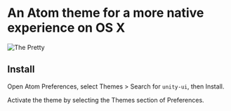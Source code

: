 # An Atom theme for a more native experience on OS X

![The Pretty](https://f.cloud.github.com/assets/1680/2325643/3fe45fe8-a3d8-11e3-92ce-c816ca63a817.png)


## Install

Open Atom Preferences, select Themes > Search for `unity-ui`,
then Install.

Activate the theme by selecting the Themes section of Preferences.
